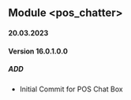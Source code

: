 ## Module <pos_chatter>

#### 20.03.2023
#### Version 16.0.1.0.0
##### ADD
- Initial Commit for POS Chat Box
